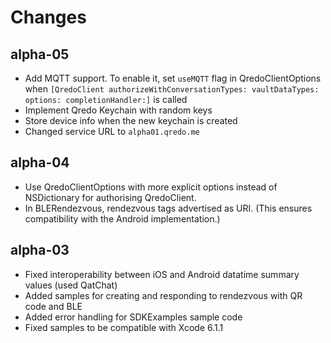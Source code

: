 Changes
=============

## alpha-05
* Add MQTT support. To enable it, set `useMQTT` flag in QredoClientOptions when `[QredoClient authorizeWithConversationTypes: vaultDataTypes: options: completionHandler:]` is called
* Implement Qredo Keychain with random keys
* Store device info when the new keychain is created
* Changed service URL to `alpha01.qredo.me`

## alpha-04
* Use QredoClientOptions with more explicit options instead of NSDictionary for authorising QredoClient.
* In BLERendezvous, rendezvous tags advertised as URI. (This ensures compatibility with the Android implementation.)

## alpha-03
* Fixed interoperability between iOS and Android datatime summary values (used QatChat)
* Added samples for creating and responding to rendezvous with QR code and BLE
* Added error handling for SDKExamples sample code
* Fixed samples to be compatible with Xcode 6.1.1
